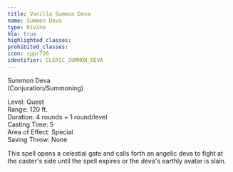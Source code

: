 ```yaml
---
title: Vanilla Summon Deva
name: Summon Deva
type: Divine
hla: true
highlighted_classes: 
prohibited_classes: 
icon: sppr726
identifier: CLERIC_SUMMON_DEVA
---
```

Summon Deva  
(Conjuration/Summoning)  
  
Level: Quest  
Range: 120 ft.  
Duration: 4 rounds + 1 round/level  
Casting Time: 5  
Area of Effect: Special  
Saving Throw: None  
  
This spell opens a celestial gate and calls forth an angelic deva to fight at the caster's side until the spell expires or the deva's earthly avatar is slain.  
